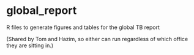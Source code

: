 # global_report
R files to generate figures and tables for the global TB report

(Shared by Tom and Hazim, so either can run regardless of which office they are sitting in.)
